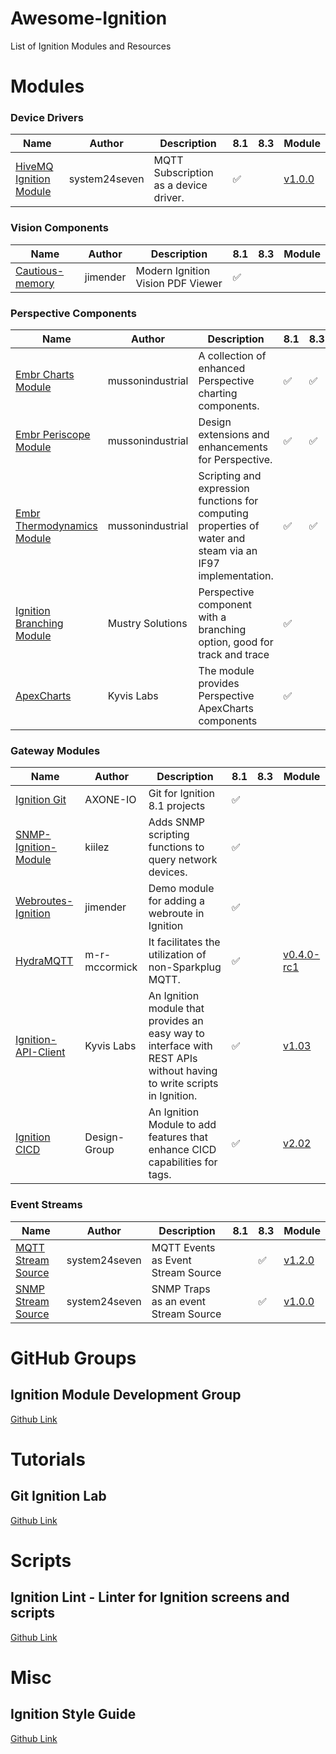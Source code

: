 
# Awesome-Ignition
List of Ignition Modules and Resources



# Modules

### Device Drivers

|Name|Author|Description|8.1|8.3|Module|
| --- | --- | --- | --- | --- | --|
|[HiveMQ Ignition Module](https://github.com/system24seven/hivemq-ignition-module)|system24seven|MQTT Subscription as a device driver.|:white_check_mark:||[v1.0.0](https://github.com/system24seven/hivemq-ignition-module/releases/download/1.0.0/HiveMQ-MQTT-Client-Signed.modl)

### Vision Components

|Name|Author|Description|8.1|8.3|Module|
| --- | --- | --- | --- | --- | --|
|[Cautious-memory](https://github.com/jimender2/cautious-memory)|jimender|Modern Ignition Vision PDF Viewer|:white_check_mark:||

### Perspective Components

|Name|Author|Description|8.1|8.3|Module|
| --- | --- | --- | --- | --- | --|
|[Embr Charts Module](https://github.com/mussonindustrial/embr/blob/8.1/main/modules/charts/README.md)|mussonindustrial|A collection of enhanced Perspective charting components.|:white_check_mark:|:white_check_mark:|
|[Embr Periscope Module](https://github.com/mussonindustrial/embr/blob/8.1/main/modules/periscope/README.md)|mussonindustrial|Design extensions and enhancements for Perspective.|:white_check_mark:|:white_check_mark:|
|[Embr Thermodynamics Module](https://github.com/mussonindustrial/embr/blob/8.1/main/modules/thermo/README.md)|mussonindustrial|Scripting and expression functions for computing properties of water and steam via an IF97 implementation.|:white_check_mark:|:white_check_mark:|
|[Ignition Branching Module](https://github.com/Mustry-Solutions/ignition-branching-module)| Mustry Solutions|Perspective component with a branching option, good for track and trace| :white_check_mark:||[v1.1.1](https://github.com/Mustry-Solutions/ignition-branching-module/releases/download/v1.1.1/Mustry_UI.modl)
[ApexCharts](https://github.com/Kyvis-Labs/ignition-apexcharts-module)|Kyvis Labs|The module provides Perspective ApexCharts components|:white_check_mark:||[v1.0.23](https://github.com/Kyvis-Labs/ignition-apexcharts-module/releases/download/1.0.23/ApexCharts-1.0.23.modl)

### Gateway Modules

|Name|Author|Description|8.1|8.3|Module|
| --- | --- | --- | --- | --- | --|
|[Ignition Git](https://github.com/AXONE-IO/ignition-git-module)|AXONE-IO|Git for Ignition 8.1 projects|:white_check_mark:||
|[SNMP-Ignition-Module](https://github.com/kiilez/Snmp-Ignition-Module)|kiilez|Adds SNMP scripting functions to query network devices.|:white_check_mark:||
|[Webroutes-Ignition](https://github.com/jimender2/Webroutes-Ignition)|jimender|Demo module for adding a webroute in Ignition|:white_check_mark:||
|[HydraMQTT](https://github.com/m-r-mccormick/Hydra-MQTT)|m-r-mccormick|It facilitates the utilization of non-Sparkplug MQTT.|:white_check_mark:||[v0.4.0-rc1](https://github.com/m-r-mccormick/Hydra-MQTT/releases/download/v0.4.0-rc1/Hydra-MQTT-v0.4.0-rc1.modl)
|[Ignition-API-Client](https://github.com/Kyvis-Labs/ignition-apexcharts-module)|Kyvis Labs|An Ignition module that provides an easy way to interface with REST APIs without having to write scripts in Ignition.|:white_check_mark:||[v1.03](https://github.com/Kyvis-Labs/ignition-api-client-module/releases/download/1.0.3/API-Client-Module-signed.modl)
|[Ignition CICD](https://github.com/design-group/ignition-tag-cicd-module)| Design-Group | An Ignition Module to add features that enhance CICD capabilities for tags.|:white_check_mark:||[v2.02](https://github.com/design-group/ignition-tag-cicd-module/releases/download/2.0.2/Tag-CICD.modl)

### Event Streams

|Name|Author|Description|8.1|8.3|Module|
| --- | --- | --- | --- | --- | --|
|[MQTT Stream Source](https://github.com/system24seven/mqtt-stream-source)|system24seven|MQTT Events as Event Stream Source||:white_check_mark:|[v1.2.0](https://github.com/system24seven/mqtt-stream-source/releases/download/v1.2.0/MQTT-Event-Stream-Source-Signed.modl)
|[SNMP Stream Source](https://github.com/system24seven/snmp-stream-source)|system24seven|SNMP Traps as an event Stream Source||:white_check_mark:|[v1.0.0](https://github.com/system24seven/snmp-stream-source/releases/download/v1.1.0/SNMP-Event-Stream-Source-Signed.modl)

# GitHub Groups

## Ignition Module Development Group

[Github Link]( https://github.com/ignitionmoduledevelopmentcommunity )



# Tutorials

## Git Ignition Lab

[Github Link]( https://github.com/ia-eknorr/git-ignition-lab )


# Scripts

## Ignition Lint - Linter for Ignition screens and scripts

[Github Link](https://github.com/ia-eknorr/ignition-lint)


# Misc

## Ignition Style Guide

[Github Link](https://github.com/ia-eknorr/ignition-git-style-guide)

